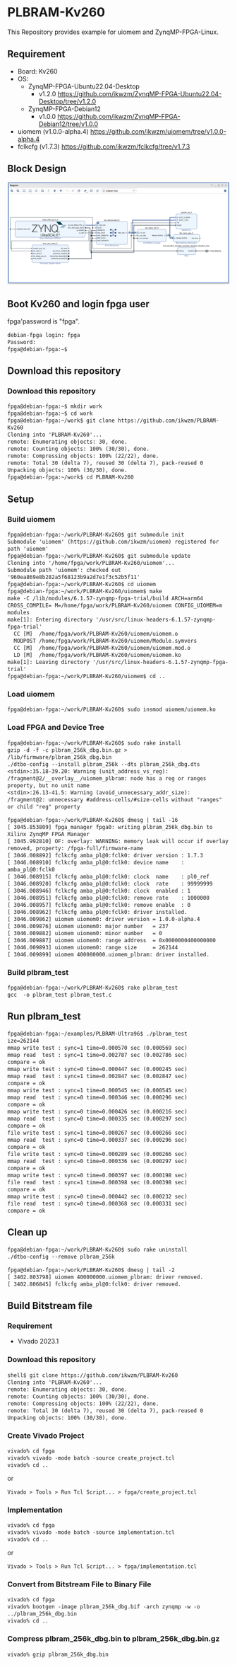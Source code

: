 PLBRAM-Kv260
=======================================================================

This Repository provides example for uiomem and ZynqMP-FPGA-Linux.

## Requirement

 * Board: Kv260
 * OS:
   - ZynqMP-FPGA-Ubuntu22.04-Desktop
     + v1.2.0 https://github.com/ikwzm/ZynqMP-FPGA-Ubuntu22.04-Desktop/tree/v1.2.0
   - ZynqMP-FPGA-Debian12
     + v1.0.0 https://github.com/ikwzm/ZynqMP-FPGA-Debian12/tree/v1.0.0
 * uiomem (v1.0.0-alpha.4) https://github.com/ikwzm/uiomem/tree/v1.0.0-alpha.4
 * fclkcfg (v1.7.3) https://github.com/ikwzm/fclkcfg/tree/v1.7.3

## Block Design

![Figure 1. Block Design](./plbram_256k_dbg.png "Figure 1. Block Design")

## Boot Kv260 and login fpga user

fpga'password is "fpga".

```console
debian-fpga login: fpga
Password:
fpga@debian-fpga:~$
```

## Download this repository

### Download this repository

```console
fpga@debian-fpga:~$ mkdir work
fpga@debian-fpga:~$ cd work
fpga@debian-fpga:~/work$ git clone https://github.com/ikwzm/PLBRAM-Kv260
Cloning into 'PLBRAM-Kv260'...
remote: Enumerating objects: 30, done.
remote: Counting objects: 100% (30/30), done.
remote: Compressing objects: 100% (22/22), done.
remote: Total 30 (delta 7), reused 30 (delta 7), pack-reused 0
Unpacking objects: 100% (30/30), done.
fpga@debian-fpga:~/work$ cd PLBRAM-Kv260
```

## Setup

### Build uiomem

```console
fpga@debian-fpga:~/work/PLBRAM-Kv260$ git submodule init
Submodule 'uiomem' (https://github.com/ikwzm/uiomem) registered for path 'uiomem'
fpga@debian-fpga:~/work/PLBRAM-Kv260$ git submodule update
Cloning into '/home/fpga/work/PLBRAM-Kv260/uiomem'...
Submodule path 'uiomem': checked out '960ea869e8b282a5f68123b9a2d7e1f3c52b5f11'
fpga@debian-fpga:~/work/PLBRAM-Kv260$ cd uiomem
fpga@debian-fpga:~/work/PLBRAM-Kv260/uiomem$ make
make -C /lib/modules/6.1.57-zynqmp-fpga-trial/build ARCH=arm64 CROSS_COMPILE= M=/home/fpga/work/PLBRAM-Kv260/uiomem CONFIG_UIOMEM=m modules
make[1]: Entering directory '/usr/src/linux-headers-6.1.57-zynqmp-fpga-trial'
  CC [M]  /home/fpga/work/PLBRAM-Kv260/uiomem/uiomem.o
  MODPOST /home/fpga/work/PLBRAM-Kv260/uiomem/Module.symvers
  CC [M]  /home/fpga/work/PLBRAM-Kv260/uiomem/uiomem.mod.o
  LD [M]  /home/fpga/work/PLBRAM-Kv260/uiomem/uiomem.ko
make[1]: Leaving directory '/usr/src/linux-headers-6.1.57-zynqmp-fpga-trial'
fpga@debian-fpga:~/work/PLBRAM-Kv260/uiomem$ cd ..
```

### Load uiomem

```console
fpga@debian-fpga:~/work/PLBRAM-Kv260$ sudo insmod uiomem/uiomem.ko
```

### Load FPGA and Device Tree

```console
fpga@debian-fpga:~/work/PLBRAM-Kv260$ sudo rake install
gzip -d -f -c plbram_256k_dbg.bin.gz > /lib/firmware/plbram_256k_dbg.bin
./dtbo-config --install plbram_256k --dts plbram_256k_dbg.dts
<stdin>:35.18-39.20: Warning (unit_address_vs_reg): /fragment@2/__overlay__/uiomem_plbram: node has a reg or ranges property, but no unit name
<stdin>:26.13-41.5: Warning (avoid_unnecessary_addr_size): /fragment@2: unnecessary #address-cells/#size-cells without "ranges" or child "reg" property
```

```console
fpga@debian-fpga:~/work/PLBRAM-Kv260$ dmesg | tail -16
[ 3045.853809] fpga_manager fpga0: writing plbram_256k_dbg.bin to Xilinx ZynqMP FPGA Manager
[ 3045.992810] OF: overlay: WARNING: memory leak will occur if overlay removed, property: /fpga-full/firmware-name
[ 3046.008892] fclkcfg amba_pl@0:fclk0: driver version : 1.7.3
[ 3046.008910] fclkcfg amba_pl@0:fclk0: device name    : amba_pl@0:fclk0
[ 3046.008915] fclkcfg amba_pl@0:fclk0: clock  name    : pl0_ref
[ 3046.008920] fclkcfg amba_pl@0:fclk0: clock  rate    : 99999999
[ 3046.008946] fclkcfg amba_pl@0:fclk0: clock  enabled : 1
[ 3046.008951] fclkcfg amba_pl@0:fclk0: remove rate    : 1000000
[ 3046.008957] fclkcfg amba_pl@0:fclk0: remove enable  : 0
[ 3046.008962] fclkcfg amba_pl@0:fclk0: driver installed.
[ 3046.009862] uiomem uiomem0: driver version = 1.0.0-alpha.4
[ 3046.009876] uiomem uiomem0: major number   = 237
[ 3046.009882] uiomem uiomem0: minor number   = 0
[ 3046.009887] uiomem uiomem0: range address  = 0x0000000400000000
[ 3046.009893] uiomem uiomem0: range size     = 262144
[ 3046.009899] uiomem 400000000.uiomem_plbram: driver installed.
```

### Build plbram_test

```console
fpga@debian-fpga:~/work/PLBRAM-Kv260$ rake plbram_test
gcc  -o plbram_test plbram_test.c
```

## Run plbram_test

```console
fpga@debian-fpga:~/examples/PLBRAM-Ultra96$ ./plbram_test
ize=262144
mmap write test : sync=1 time=0.000570 sec (0.000569 sec)
mmap read  test : sync=1 time=0.002787 sec (0.002786 sec)
compare = ok
mmap write test : sync=0 time=0.000447 sec (0.000245 sec)
mmap read  test : sync=1 time=0.002847 sec (0.002847 sec)
compare = ok
mmap write test : sync=1 time=0.000545 sec (0.000545 sec)
mmap read  test : sync=0 time=0.000346 sec (0.000296 sec)
compare = ok
mmap write test : sync=0 time=0.000426 sec (0.000216 sec)
mmap read  test : sync=0 time=0.000335 sec (0.000297 sec)
compare = ok
file write test : sync=1 time=0.000267 sec (0.000266 sec)
mmap read  test : sync=0 time=0.000337 sec (0.000296 sec)
compare = ok
file write test : sync=0 time=0.000289 sec (0.000266 sec)
mmap read  test : sync=0 time=0.000336 sec (0.000297 sec)
compare = ok
mmap write test : sync=0 time=0.000397 sec (0.000198 sec)
file read  test : sync=1 time=0.000398 sec (0.000398 sec)
compare = ok
mmap write test : sync=0 time=0.000442 sec (0.000232 sec)
file read  test : sync=0 time=0.000368 sec (0.000331 sec)
compare = ok
```

## Clean up

```console
fpga@debian-fpga:~/work/PLBRAM-Kv260$ sudo rake uninstall
./dtbo-config --remove plbram_256k
```

```console
fpga@debian-fpga:~/work/PLBRAM-Kv260$ dmesg | tail -2
[ 3402.803798] uiomem 400000000.uiomem_plbram: driver removed.
[ 3402.806845] fclkcfg amba_pl@0:fclk0: driver removed.
```

## Build Bitstream file

### Requirement

* Vivado 2023.1

### Download this repository

```console
shell$ git clone https://github.com/ikwzm/PLBRAM-Kv260
Cloning into 'PLBRAM-Kv260'...
remote: Enumerating objects: 30, done.
remote: Counting objects: 100% (30/30), done.
remote: Compressing objects: 100% (22/22), done.
remote: Total 30 (delta 7), reused 30 (delta 7), pack-reused 0
Unpacking objects: 100% (30/30), done.
```

### Create Vivado Project

```console
vivado% cd fpga
vivado% vivado -mode batch -source create_project.tcl
vivado% cd ..
```

or

```
Vivado > Tools > Run Tcl Script... > fpga/create_project.tcl
```

### Implementation

```console
vivado% cd fpga
vivado% vivado -mode batch -source implementation.tcl
vivado% cd ..
```

or

```
Vivado > Tools > Run Tcl Script... > fpga/implementation.tcl
```

### Convert from Bitstream File to Binary File

```console
vivado% cd fpga
vivado% bootgen -image plbram_256k_dbg.bif -arch zynqmp -w -o ../plbram_256k_dbg.bin
vivado% cd ..
```

### Compress plbram_256k_dbg.bin to plbram_256k_dbg.bin.gz

```console
vivado% gzip plbram_256k_dbg.bin
```

